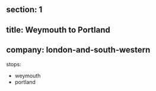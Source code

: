 ﻿section: 1
----
title: Weymouth to Portland
----
company: london-and-south-western
----
stops:
- weymouth
- portland
